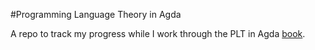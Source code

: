 #Programming Language Theory in Agda

A repo to track my progress while I work through the PLT in Agda [book](https://wenkokke.github.io/sf).
